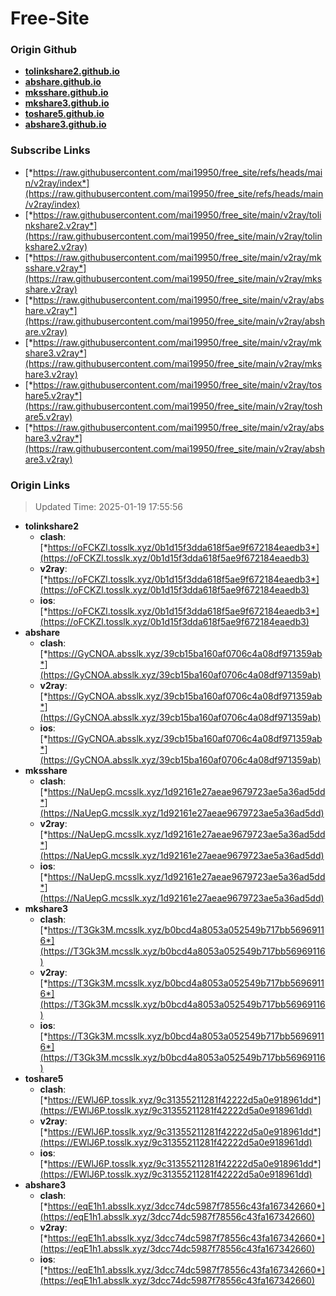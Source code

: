 # Free-Site

### Origin Github

- [**tolinkshare2.github.io**](https://github.com/tolinkshare2/tolinkshare2.github.io)
- [**abshare.github.io**](https://github.com/abshare/abshare.github.io)
- [**mksshare.github.io**](https://github.com/mksshare/mksshare.github.io)
- [**mkshare3.github.io**](https://github.com/mkshare3/mkshare3.github.io)
- [**toshare5.github.io**](https://github.com/toshare5/toshare5.github.io)
- [**abshare3.github.io**](https://github.com/abshare3/abshare3.github.io)

### Subscribe Links

- [*https://raw.githubusercontent.com/mai19950/free_site/refs/heads/main/v2ray/index*](https://raw.githubusercontent.com/mai19950/free_site/refs/heads/main/v2ray/index)
- [*https://raw.githubusercontent.com/mai19950/free_site/main/v2ray/tolinkshare2.v2ray*](https://raw.githubusercontent.com/mai19950/free_site/main/v2ray/tolinkshare2.v2ray)
- [*https://raw.githubusercontent.com/mai19950/free_site/main/v2ray/mksshare.v2ray*](https://raw.githubusercontent.com/mai19950/free_site/main/v2ray/mksshare.v2ray)
- [*https://raw.githubusercontent.com/mai19950/free_site/main/v2ray/abshare.v2ray*](https://raw.githubusercontent.com/mai19950/free_site/main/v2ray/abshare.v2ray)
- [*https://raw.githubusercontent.com/mai19950/free_site/main/v2ray/mkshare3.v2ray*](https://raw.githubusercontent.com/mai19950/free_site/main/v2ray/mkshare3.v2ray)
- [*https://raw.githubusercontent.com/mai19950/free_site/main/v2ray/toshare5.v2ray*](https://raw.githubusercontent.com/mai19950/free_site/main/v2ray/toshare5.v2ray)
- [*https://raw.githubusercontent.com/mai19950/free_site/main/v2ray/abshare3.v2ray*](https://raw.githubusercontent.com/mai19950/free_site/main/v2ray/abshare3.v2ray)

### Origin Links

> Updated Time: 2025-01-19 17:55:56

- **tolinkshare2**
  - **clash**: [*https://oFCKZl.tosslk.xyz/0b1d15f3dda618f5ae9f672184eaedb3*](https://oFCKZl.tosslk.xyz/0b1d15f3dda618f5ae9f672184eaedb3)
  - **v2ray**: [*https://oFCKZl.tosslk.xyz/0b1d15f3dda618f5ae9f672184eaedb3*](https://oFCKZl.tosslk.xyz/0b1d15f3dda618f5ae9f672184eaedb3)
  - **ios**: [*https://oFCKZl.tosslk.xyz/0b1d15f3dda618f5ae9f672184eaedb3*](https://oFCKZl.tosslk.xyz/0b1d15f3dda618f5ae9f672184eaedb3)
- **abshare**
  - **clash**: [*https://GyCNOA.absslk.xyz/39cb15ba160af0706c4a08df971359ab*](https://GyCNOA.absslk.xyz/39cb15ba160af0706c4a08df971359ab)
  - **v2ray**: [*https://GyCNOA.absslk.xyz/39cb15ba160af0706c4a08df971359ab*](https://GyCNOA.absslk.xyz/39cb15ba160af0706c4a08df971359ab)
  - **ios**: [*https://GyCNOA.absslk.xyz/39cb15ba160af0706c4a08df971359ab*](https://GyCNOA.absslk.xyz/39cb15ba160af0706c4a08df971359ab)
- **mksshare**
  - **clash**: [*https://NaUepG.mcsslk.xyz/1d92161e27aeae9679723ae5a36ad5dd*](https://NaUepG.mcsslk.xyz/1d92161e27aeae9679723ae5a36ad5dd)
  - **v2ray**: [*https://NaUepG.mcsslk.xyz/1d92161e27aeae9679723ae5a36ad5dd*](https://NaUepG.mcsslk.xyz/1d92161e27aeae9679723ae5a36ad5dd)
  - **ios**: [*https://NaUepG.mcsslk.xyz/1d92161e27aeae9679723ae5a36ad5dd*](https://NaUepG.mcsslk.xyz/1d92161e27aeae9679723ae5a36ad5dd)
- **mkshare3**
  - **clash**: [*https://T3Gk3M.mcsslk.xyz/b0bcd4a8053a052549b717bb56969116*](https://T3Gk3M.mcsslk.xyz/b0bcd4a8053a052549b717bb56969116)
  - **v2ray**: [*https://T3Gk3M.mcsslk.xyz/b0bcd4a8053a052549b717bb56969116*](https://T3Gk3M.mcsslk.xyz/b0bcd4a8053a052549b717bb56969116)
  - **ios**: [*https://T3Gk3M.mcsslk.xyz/b0bcd4a8053a052549b717bb56969116*](https://T3Gk3M.mcsslk.xyz/b0bcd4a8053a052549b717bb56969116)
- **toshare5**
  - **clash**: [*https://EWlJ6P.tosslk.xyz/9c31355211281f42222d5a0e918961dd*](https://EWlJ6P.tosslk.xyz/9c31355211281f42222d5a0e918961dd)
  - **v2ray**: [*https://EWlJ6P.tosslk.xyz/9c31355211281f42222d5a0e918961dd*](https://EWlJ6P.tosslk.xyz/9c31355211281f42222d5a0e918961dd)
  - **ios**: [*https://EWlJ6P.tosslk.xyz/9c31355211281f42222d5a0e918961dd*](https://EWlJ6P.tosslk.xyz/9c31355211281f42222d5a0e918961dd)
- **abshare3**
  - **clash**: [*https://eqE1h1.absslk.xyz/3dcc74dc5987f78556c43fa167342660*](https://eqE1h1.absslk.xyz/3dcc74dc5987f78556c43fa167342660)
  - **v2ray**: [*https://eqE1h1.absslk.xyz/3dcc74dc5987f78556c43fa167342660*](https://eqE1h1.absslk.xyz/3dcc74dc5987f78556c43fa167342660)
  - **ios**: [*https://eqE1h1.absslk.xyz/3dcc74dc5987f78556c43fa167342660*](https://eqE1h1.absslk.xyz/3dcc74dc5987f78556c43fa167342660)
